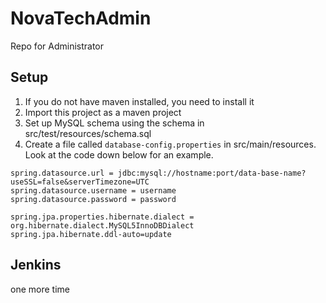 # NovaTechAdmin
Repo for Administrator

## Setup
1. If you do not have maven installed, you need to install it
2. Import this project as a maven project
3. Set up MySQL schema using the schema in src/test/resources/schema.sql
4. Create a file called `database-config.properties` in src/main/resources. Look at the code down below for an example. <br/>
```
spring.datasource.url = jdbc:mysql://hostname:port/data-base-name?useSSL=false&serverTimezone=UTC
spring.datasource.username = username
spring.datasource.password = password

spring.jpa.properties.hibernate.dialect = org.hibernate.dialect.MySQL5InnoDBDialect
spring.jpa.hibernate.ddl-auto=update
```
## Jenkins
one more time
